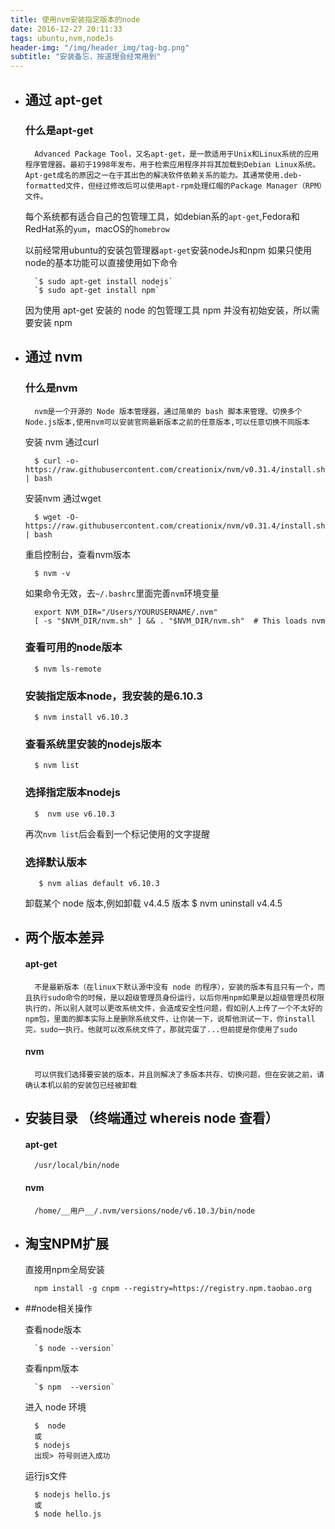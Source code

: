 ```yaml
---
title: 使用nvm安装指定版本的node
date: 2016-12-27 20:11:33
tags: ubuntu,nvm,nodeJs
header-img: "/img/header_img/tag-bg.png"
subtitle: "安装备忘，按道理会经常用到"
---
```


* ## 通过 apt-get
    ### 什么是apt-get
        Advanced Package Tool，又名apt-get，是一款适用于Unix和Linux系统的应用程序管理器。最初于1998年发布，用于检索应用程序并将其加载到Debian Linux系统。Apt-get成名的原因之一在于其出色的解决软件依赖关系的能力。其通常使用.deb-formatted文件，但经过修改后可以使用apt-rpm处理红帽的Package Manager（RPM）文件。

    每个系统都有适合自己的包管理工具，如debian系的`apt-get`,Fedora和RedHat系的`yum`，macOS的`homebrow`

    以前经常用ubuntu的安装包管理器`apt-get`安装nodeJs和npm  如果只使用node的基本功能可以直接使用如下命令

        `$ sudo apt-get install nodejs`
        `$ sudo apt-get install npm`

    因为使用 apt-get 安装的 node 的包管理工具 npm 并没有初始安装，所以需要安装 npm

* ## 通过 nvm

    ### 什么是nvm
        nvm是一个开源的 Node 版本管理器，通过简单的 bash 脚本来管理、切换多个 Node.js版本,使用nvm可以安装官网最新版本之前的任意版本,可以任意切换不同版本
    安装 nvm 通过curl

        $ curl -o- https://raw.githubusercontent.com/creationix/nvm/v0.31.4/install.sh | bash  
    安装nvm 通过wget

        $ wget -O- https://raw.githubusercontent.com/creationix/nvm/v0.31.4/install.sh | bash  

    重启控制台，查看nvm版本

        $ nvm -v

    如果命令无效，去`~/.bashrc`里面完善`nvm`环境变量

        export NVM_DIR="/Users/YOURUSERNAME/.nvm"  
        [ -s "$NVM_DIR/nvm.sh" ] && . "$NVM_DIR/nvm.sh"  # This loads nvm  

    ### 查看可用的node版本

        $ nvm ls-remote  

    ### 安装指定版本node，我安装的是6.10.3

        $ nvm install v6.10.3

    ### 查看系统里安装的nodejs版本

        $ nvm list

    ### 选择指定版本nodejs

        $  nvm use v6.10.3

    再次`nvm list`后会看到一个标记使用的文字提醒

    ### 选择默认版本

         $ nvm alias default v6.10.3

    卸载某个 node 版本,例如卸载 v4.4.5 版本
         $ nvm uninstall v4.4.5

* ## 两个版本差异
    #### apt-get

        不是最新版本（在linux下默认源中没有 node 的程序），安装的版本有且只有一个，而且执行sudo命令的时候，是以超级管理员身份运行，以后你用npm如果是以超级管理员权限执行的，所以别人就可以更改系统文件，会造成安全性问题，假如别人上传了一个不太好的npm包，里面的脚本实际上是删除系统文件，让你装一下，说帮他测试一下，你install完，sudo一执行。他就可以改系统文件了，那就完蛋了...但前提是你使用了sudo
    #### nvm

        可以供我们选择要安装的版本，并且则解决了多版本共存、切换问题，但在安装之前，请确认本机以前的安装包已经被卸载

* ## 安装目录 （终端通过 whereis node 查看）

    #### apt-get

        /usr/local/bin/node

    #### nvm

        /home/__用户__/.nvm/versions/node/v6.10.3/bin/node

* ## 淘宝NPM扩展

    直接用npm全局安装

        npm install -g cnpm --registry=https://registry.npm.taobao.org  

* ##node相关操作

    查看node版本

        `$ node --version`

    查看npm版本

        `$ npm  --version`
    进入 node 环境

        $  node
        或
        $ nodejs
        出现> 符号则进入成功

    运行js文件

        $ nodejs hello.js
        或
        $ node hello.js
